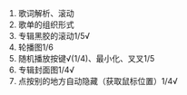 1. 歌词解析、滚动
2. 歌单的组织形式
3. 专辑黑胶的滚动1/5√
4. 轮播图1/6
5. 随机播放按键√(1/4)、最小化、叉叉1/5
6. 专辑封面图1/4√
7. 点按别的地方自动隐藏（获取鼠标位置）1/4√